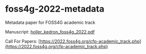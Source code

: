 # foss4g-2022-metadata
Metadata paper for FOSS4G academic track

Manuscript: [holler_kedron_foss4g_2022.pdf](holler_kedron_foss4g_2022.pdf)

Call For Papers: [https://2022.foss4g.org/cfp-academic_track.php](https://2022.foss4g.org/cfp-academic_track.php)
